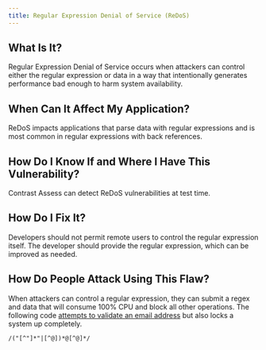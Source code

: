 ```yaml
---
title: Regular Expression Denial of Service (ReDoS)
---
```


## What Is It?

Regular Expression Denial of Service occurs when attackers can control either the regular expression or data in a way that intentionally generates performance bad enough to harm system availability.

## When Can It Affect My Application?

ReDoS impacts applications that parse data with regular expressions and is most common in regular expressions with back references.

## How Do I Know If and Where I Have This Vulnerability?

Contrast Assess can detect ReDoS vulnerabilities at test time.

## How Do I Fix It?

Developers should not permit remote users to control the regular expression itself. The developer should provide the regular expression, which can be improved as needed.

## How Do People Attack Using This Flaw?

When attackers can control a regular expression, they can submit a regex and data that will consume 100% CPU and block all other operations.
The following code [attempts to validate an email address](https://blog.superhuman.com/how-to-eliminate-regular-expression-denial-of-service/) but also locks a system up completely.
```regex
/("[^"]*"|[^@])*@[^@]*/
```